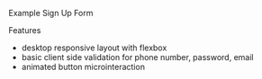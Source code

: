 Example Sign Up Form

Features
- desktop responsive layout with flexbox
- basic client side validation for phone number, password, email
- animated button microinteraction

  
